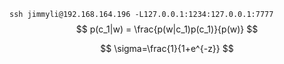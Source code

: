 `ssh jimmyli@192.168.164.196 -L127.0.0.1:1234:127.0.0.1:7777 `
$$
p(c_1|w) = \frac{p(w|c_1)p(c_1)}{p(w)}
$$

$$
\sigma=\frac{1}{1+e^{-z}}
$$

